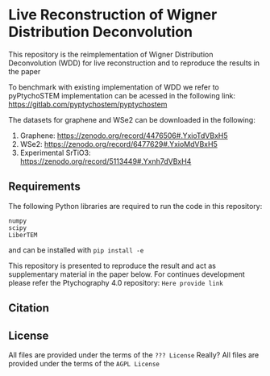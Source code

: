 # Live Reconstruction of Wigner Distribution Deconvolution
This repository is the reimplementation of Wigner Distribution Deconvolution (WDD) for live reconstruction and
to reproduce the results in the paper

To benchmark with existing implementation of WDD we refer to pyPtychoSTEM implementation can be acessed in the following link: https://gitlab.com/pyptychostem/pyptychostem

The datasets for graphene and WSe2 can be downloaded in the following:
1. Graphene: https://zenodo.org/record/4476506#.YxioTdVBxH5
2. WSe2: https://zenodo.org/record/6477629#.YxioMdVBxH5
3. Experimental SrTiO3: https://zenodo.org/record/5113449#.Yxnh7dVBxH4

## Requirements

The following Python libraries are required to run the code in this repository:

```
numpy
scipy
LiberTEM
```
and can be installed with ```pip install -e```

This repository is presented to reproduce the result and act as supplementary material in the paper below. For continues development please refer the Ptychography 4.0 repository: ```Here provide link```

## Citation

## License


All files are provided under the terms of the ```??? License``` 
Really?
All files are provided under the terms of the ```AGPL License```

